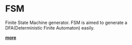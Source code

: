 # FSM
Finite State Machine generator. 
FSM is aimed to generate a DFA(Deterministic Finite Automaton) easily.

[**more**](https://github.com/yangluoshen/FSM/blob/master/src/README.md)
